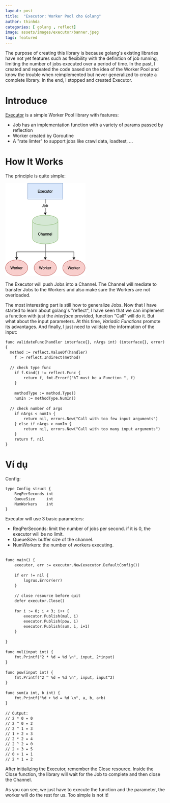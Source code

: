```yaml
---
layout: post
title:  "Executor: Worker Pool cho Golang"
author: thinhda
categories: [ golang , reflect]
image: assets/images/executor/banner.jpeg
tags: featured
---
```


The purpose of creating this library is because golang's existing libraries have not yet features such as flexibility with the definition of job running, limiting the number of jobs executed over a period of time. In the past, I created and repeated the code based on the idea of the Worker Pool and know the trouble when reimplemented but never generalized to create a complete library. In the end, I stopped and created Executor.

# Introduce

[Executor](https://github.com/thinhdanggroup/executor) is a simple Worker Pool library with features:

- Job has an implementation function with a variety of params passed by reflection
- Worker created by Goroutine
- A "rate limter" to support jobs like crawl data, loadtest, ...

# How It Works

The principle is quite simple:

![grpc-web-model](/assets/images/executor/executor.png)

The Executor will push Jobs into a Channel. The Channel will mediate to transfer Jobs to the Workers and also make sure the Workers are not overloaded.

The most interesting part is still how to generalize Jobs. Now that I have started to learn about golang's "reflect", I have seen that we can implement a function with just the *interface* provided, function "Call" will do it. But what about the input parameters. At this time, *Variadic Functions* promote its advantages. And finally, I just need to validate the information of the input:

```golang
func validateFunc(handler interface{}, nArgs int) (interface{}, error) {
  method := reflect.ValueOf(handler)
	f := reflect.Indirect(method)

  // check type func
	if f.Kind() != reflect.Func {
		return f, fmt.Errorf("%T must be a Function ", f)
	}

	methodType := method.Type()
	numIn := methodType.NumIn()

  // check number of args 
	if nArgs < numIn {
		return nil, errors.New("Call with too few input arguments")
	} else if nArgs > numIn {
		return nil, errors.New("Call with too many input arguments")
	}
	return f, nil
}
```

# Ví dụ

Config:

```golang
type Config struct {
	ReqPerSeconds int
	QueueSize     int
	NumWorkers    int
}
```

Executor will use 3 basic parameters:

- ReqPerSeconds: limit the number of jobs per second. if it is 0, the executor will be no limit.
- QueueSize: buffer size of the channel.
- NumWorkers: the number of workers executing.

```golang

func main() {
	executor, err := executor.New(executor.DefaultConfig())

	if err != nil {
		logrus.Error(err)
	}

	// close resource before quit
	defer executor.Close()

	for i := 0; i < 3; i++ {
		executor.Publish(mul, i)
		executor.Publish(pow, i)
		executor.Publish(sum, i, i+1)
	}

}

func mul(input int) {
	fmt.Printf("2 * %d = %d \n", input, 2*input)
}

func pow(input int) {
	fmt.Printf("2 ^ %d = %d \n", input, input^2)
}

func sum(a int, b int) {
	fmt.Printf("%d + %d = %d \n", a, b, a+b)
}

// Output:
// 2 * 0 = 0 
// 2 ^ 0 = 2 
// 2 ^ 1 = 3 
// 1 + 2 = 3 
// 2 * 2 = 4 
// 2 ^ 2 = 0 
// 2 + 3 = 5 
// 0 + 1 = 1 
// 2 * 1 = 2

```

After initializing the Executor, remember the Close resource. Inside the Close function, the library will wait for the Job to complete and then close the Channel.

As you can see, we just have to execute the function and the parameter, the worker will do the rest for us. Too simple is not it!

